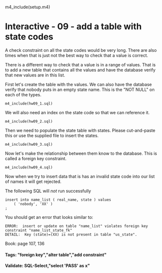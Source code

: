 
m4_include(setup.m4)

# Interactive - 09 - add a table with state codes

A check constraint on all the state codes would be very long.   There are also
times when that is just not the best way to check that a value is correct.

There is a different way to check that a value is in a range of values.
That is to add a new table that contains all the values and have the
database verify that new values are in this list.

First let's create the table with the values.  We can also have the
database verify that nobody puts in an empty state name.  This is
the "NOT NULL" on each of the types.

```
m4_include(hw09_1.sql)
```

We will also need an index on the state code so that we can
reference it.


```
m4_include(hw09_2.sql)
```

Then we need to populate the state table with states.  Please cut-and-paste
this or use the supplied file to insert the states.

```
m4_include(hw09_3.sql)
```

Now let's make the relationship between them know to the database.
This is called a foreign key constraint.

```
m4_include(hw09_4.sql)
```

Now when we try to insert data that is has an invalid state code
into our list of names it will get rejected.

The following SQL will *not* run successfully

```
insert into name_list ( real_name, state ) values
	( 'nobody', 'XX' )
;
```

You should get an error that looks similar to:

```
ERROR:  insert or update on table "name_list" violates foreign key constraint "name_list_state_fk"
DETAIL:  Key (state)=(XX) is not present in table "us_state".
```

Book: page 107, 136

#### Tags: "foreign key","alter table","add constraint"

#### Validate: SQL-Select,"select 'PASS' as x"

